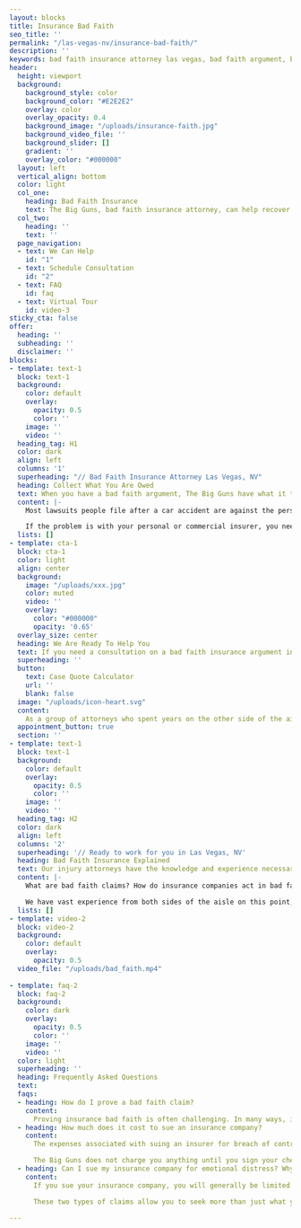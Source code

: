 ```yaml
---
layout: blocks
title: Insurance Bad Faith 
seo_title: ''
permalink: "/las-vegas-nv/insurance-bad-faith/"
description: ''
keywords: bad faith insurance attorney las vegas, bad faith argument, bad faith insurance, bad faith definition, bad faith insurance attorney
header:
  height: viewport
  background:
    background_style: color
    background_color: "#E2E2E2"
    overlay: color
    overlay_opacity: 0.4
    background_image: "/uploads/insurance-faith.jpg"
    background_video_file: ''
    background_slider: []
    gradient: ''
    overlay_color: "#000000"
  layout: left
  vertical_align: bottom
  color: light
  col_one:
    heading: Bad Faith Insurance
    text: The Big Guns, bad faith insurance attorney, can help recover the compensation you deserve in Las Vegas, NV
  col_two:
    heading: ''
    text: ''
  page_navigation:
  - text: We Can Help
    id: "1"
  - text: Schedule Consultation
    id: "2"
  - text: FAQ
    id: faq
  - text: Virtual Tour
    id: video-3
sticky_cta: false
offer:
  heading: ''
  subheading: ''
  disclaimer: ''
blocks:
- template: text-1
  block: text-1
  background:
    color: default
    overlay:
      opacity: 0.5
      color: ''
    image: ''
    video: ''
  heading_tag: H1
  color: dark
  align: left
  columns: '1'
  superheading: "// Bad Faith Insurance Attorney Las Vegas, NV"
  heading: Collect What You Are Owed  
  text: When you have a bad faith argument, The Big Guns have what it takes to help recover what you are entitled to
  content: |-
    Most lawsuits people file after a car accident are against the person who was at fault. Though others often describe this as being against the insurance companies because the at-fault person likely had an insurance policy providing them with a defense and indemnity, it is not an actual lawsuit against the insurance company. However, there is a marked difference when your own insurance company has failed in one of its duties that it may owe you after an accident. This failure can include failing to pay an uninsured or underinsured motorist claim, failing to pay medical payments, or, if you were sued, failing to defend you properly. 

    If the problem is with your personal or commercial insurer, you need attorneys who know how to pursue insurance bad faith claims. The Big Guns has a strong foundation in insurance bad faith trials to help you first figure out if you have such a claim and the best approach to suing your insurance company if need be.
  lists: []
- template: cta-1
  block: cta-1
  color: light
  align: center
  background:
    image: "/uploads/xxx.jpg"
    color: muted
    video: ''
    overlay:
      color: "#000000"
      opacity: '0.65'
  overlay_size: center
  heading: We Are Ready To Help You
  text: If you need a consultation on a bad faith insurance argument in Las Vegas, NV, it's time to bring out The Big Guns
  superheading: ''
  button:
    text: Case Quote Calculator
    url: ''
    blank: false
  image: "/uploads/icon-heart.svg"
  content: 
    As a group of attorneys who spent years on the other side of the aisle defending insurance companies, we know precisely what to look for in a case. We know exactly what types of defenses their attorneys will bring. We also don't get paid until you do! So you can count on us to give you a fair evaluation of your case. Click below to schedule a free no-obligation consultation with our team.
  appointment_button: true
  section: ''
- template: text-1
  block: text-1
  background:
    color: default
    overlay:
      opacity: 0.5
      color: ''
    image: ''
    video: ''
  heading_tag: H2
  color: dark
  align: left
  columns: '2'
  superheading: '// Ready to work for you in Las Vegas, NV'
  heading: Bad Faith Insurance Explained
  text: Our injury attorneys have the knowledge and experience necessary to help you understand and recover all that you are entitled to
  content: |-
    What are bad faith claims? How do insurance companies act in bad faith? In Nevada, you can only sue your own insurance company for denying, delaying, or underpaying your claim under your policy. For example, if the insurance company pays you pennies on the dollar for an underinsured motorist or homeowner insurance claim, if it unreasonably delays its investigation and payments, or if it refuses or fails to defend your lawsuit in good faith. An important thing to note here is that not all such actions fall within the bad faith definition. If they have reasonable bases to delay, this would not fall under bad faith. True bad faith requires an insurer to unreasonably deny a claim with the knowledge that it acted unreasonably. Proving this is challenging, and surviving the insurance defense attorney's motions to eliminate bad faith claims or violations of NRS 686A.310 is even more difficult. 

    We have vast experience from both sides of the aisle on this point, having prevailed on numerous cases for insurers and against them. Keeping bad faith and NRS 686A.310 claims alive is a priority as it keeps the threat of extra-contractual damages present during the lawsuit. Without them, in most cases, the insurance company is only on the hook for the damages within the policy's limit. By using our extensive experience in handling insurance bad faith claims, we can maximize the potential value of your case. Give us a call today at (555) 555-5555 to schedule a free consultation and let The Big Guns fight for you.
  lists: []
- template: video-2
  block: video-2
  background:
    color: default
    overlay:
      opacity: 0.5
  video_file: "/uploads/bad_faith.mp4"
  
- template: faq-2
  block: faq-2
  background:
    color: dark
    overlay:
      opacity: 0.5
      color: ''
    image: ''
    video: ''
  color: light
  superheading: ''
  heading: Frequently Asked Questions
  text: 
  faqs:
  - heading: How do I prove a bad faith claim? 
    content: 
      Proving insurance bad faith is often challenging. In many ways, insurance companies have gotten better at handling insurance claims over the years. In other ways, they have also just gotten better at providing pretextual arguments to give the appearance of proper claim handling. Knowing how to distinguish the two requires extensive experience, and this is one of the stronger areas of practice for The Big Guns. Claims documentation found in the claim file is often tricky to decipher. Most insurers use odd acronyms, different jargon to describe the facts and information about a case, and present information in a manner that seemingly jumbles it all together. We have deep experience combing over claims files from numerous insurers. We can quickly and effectively ascertain the weak points of any insurer's claim handling from a quick examination of the claim file. Asking the right questions at depositions, instead of following an out-of-date practice guide printed for lawyers who don't know this practice area, is critical to locking down the facts, inferences, and details of the claim to prove your case. We take depositions of critical claims handling personnel involved with the claim, with effective written discovery targeting issues and case-specific weak points with an eye toward how insurers have adapted to such cases over the past two decades. This technique fleshes the story out to a much greater degree.
  - heading: How much does it cost to sue an insurance company?
    content: 
      The expenses associated with suing an insurer for breach of contract, bad faith, and violations of the unfair claim practices act are significant. Aside from the filing fee, depositions of key personnel from the insurance company, witnesses associated with the underlying claim, and retaining proper claim handling experts will easily run into the thousands of dollars. Bad faith cases are usually defended by defense attorneys who know this difficult practice area quite well, and they are motivated to fight these cases tooth and nail. This, too, drives up the expense of litigating these cases, and it tends to make the cases take longer before there can be any resolution. 

      The Big Guns does not charge you anything until you sign your check from the other side. Whether that is a result of a settlement or a jury verdict, we get paid when you get paid.
  - heading: Can I sue my insurance company for emotional distress? Why bother with a bad faith claim?
    content: 
      If you sue your insurance company, you will generally be limited to contractual damages unless you also win on claims of bad faith or violations of the unfair claim practices act. The latter act is a set of specific actions by an insurance company during the handling of the claim that can give rise to liability, such as by failing to offer a reasonable amount for a claim when the value of the claim is reasonably clear or failing to respond in a timely manner to inquiries such that it caused you harm. The act itself, codified in NRS 686A.310, is more about how a claim is handled, and it is different from a bad faith claim or a breach of contract claim.

      These two types of claims allow you to seek more than just what you might be entitled to under the insurance policy. Even beyond these extracontractual damages, claims for bad faith and violations of NRS 686A.310 can lead to an award of punitive damages if the insurer's conduct is particularly egregious. So while a claim for breach of contract alone will only top out at the policy's limit, viable claims of bad faith and violations of the unfair claim practices act can drive the total value of a case well beyond the limit.

---
```

